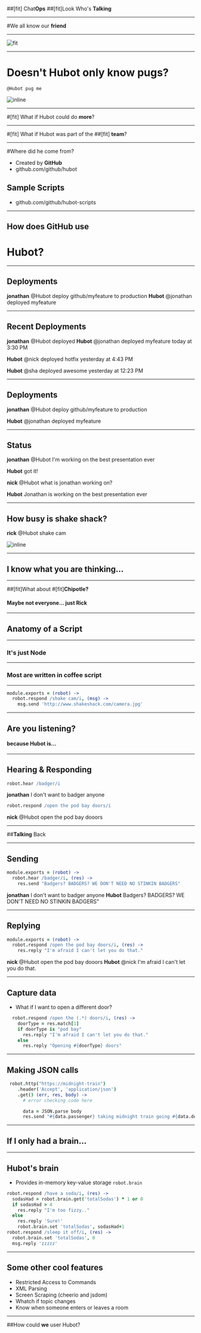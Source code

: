 
##[fit] Chat**Ops**
##[fit]Look Who's **Talking**

---

#We all know our **friend**

---

![fit](images/hellohubot.png)

---
# Doesn't Hubot only know **pugs**?
`@Hubot pug me`

![inline](images/pugme.jpg)

---
#[fit] What if Hubot could do **more**?

---
#[fit] What if Hubot was part of the 
##[fit] **team**? 

---
#Where did he come from?
- Created by **GitHub**
- github.com/github/hubot

## Sample Scripts
- github.com/github/hubot-scripts

---
## How does **GitHub** use  
# Hubot?
---
## Deployments
**jonathan** @Hubot deploy github/myfeature to production
**Hubot** @jonathan deployed myfeature

---
## Recent Deployments
**jonathan** @Hubot deployed
**Hubot** @jonathan deployed myfeature today at 3:30 PM

**Hubot** @nick deployed hotfix yesterday at 4:43 PM

**Hubot** @sha deployed awesome yesterday at 12:23 PM

---
## Deployments
**jonathan** @Hubot deploy github/myfeature to production

**Hubot** @jonathan deployed myfeature

---
## Status
**jonathan** @Hubot I'm working on the best presentation ever

**Hubot** got it!

**nick** @Hubot what is jonathan working on? 

**Hubot** Jonathan is working on the best presentation ever

---
## How busy is shake shack?
**rick** @Hubot shake cam

![inline](images/shakecam.jpg)

---
## I know what you are **thinking**...

--- 

##[fit]What about 
#[fit]**Chipotle?**
#### Maybe not everyone... just Rick

---
## Anatomy of a **Script**

--- 
### It's just **Node**

---
### Most are written in **coffee script**

---

```coffee
module.exports = (robot) ->
  robot.respond /shake cam/i, (msg) ->
    msg.send 'http://www.shakeshack.com/camera.jpg'
```

---

## Are you **listening**?
#### because Hubot is...

---
## Hearing & Responding
```coffee
robot.hear /badger/i
```
**jonathan** I don't want to badger anyone

```coffee
robot.respond /open the pod bay doors/i
```
**nick** @Hubot open the pod bay dooors

---
##**Talking** Back

---
## Sending
```coffee
module.exports = (robot) ->
  robot.hear /badger/i, (res) ->
    res.send "Badgers? BADGERS? WE DON'T NEED NO STINKIN BADGERS"
```
**jonathan** I don't want to badger anyone
**Hubot** Badgers? BADGERS? WE DON'T NEED NO STINKIN BADGERS"

--- 
## Replying
```coffee
module.exports = (robot) ->
  robot.respond /open the pod bay doors/i, (res) ->
    res.reply "I'm afraid I can't let you do that."
```
**nick** @Hubot open the pod bay dooors
**Hubot** @nick I'm afraid I can't let you do that.

--- 
## Capture **data**
- What if I want to open a different door?

```coffee
  robot.respond /open the (.*) doors/i, (res) ->
    doorType = res.match[1]
    if doorType is "pod bay"
      res.reply "I'm afraid I can't let you do that."
    else
      res.reply "Opening #{doorType} doors"
```

---
## Making JSON calls
```coffee
 robot.http("https://midnight-train")
    .header('Accept', 'application/json')
    .get() (err, res, body) ->
      # error checking code here

      data = JSON.parse body
      res.send "#{data.passenger} taking midnight train going #{data.destination}"
```
---
## If I only had a **brain**...

---
## Hubot's **brain**
- Provides in-memory key-value storage `robot.brain`

```coffee
robot.respond /have a soda/i, (res) ->  
  sodasHad = robot.brain.get('totalSodas') * 1 or 0
  if sodasHad > 4
    res.reply "I'm too fizzy.."
  else
    res.reply 'Sure!'
    robot.brain.set 'totalSodas', sodasHad+1
robot.respond /sleep it off/i, (res) ->
  robot.brain.set 'totalSodas', 0
  msg.reply 'zzzzz'
```

---
## Some other cool **features**

- Restricted Access to Commands
- XML Parsing
- Screen Scraping (cheerio and jsdom)
- Whatch if topic changes
- Know when someone enters or leaves a room

---

##How could **we** user Hubot?